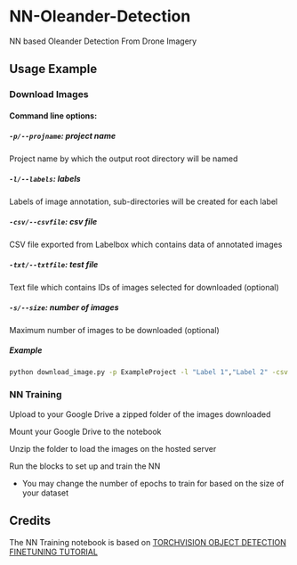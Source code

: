 # NN-Oleander-Detection
NN based Oleander Detection From Drone Imagery
## Usage Example
### Download Images
#### Command line options:
##### `-p/--projname`: project name
Project name by which the output root directory will be named
##### `-l/--labels`: labels
Labels of image annotation, sub-directories will be created for each label
##### `-csv/--csvfile`: csv file
CSV file exported from Labelbox which contains data of annotated images
##### `-txt/--txtfile`: test file
Text file which contains IDs of images selected for downloaded (optional)
##### `-s/--size`: number of images
Maximum number of images to be downloaded (optional)
##### Example
```sh
python download_image.py -p ExampleProject -l "Label 1","Label 2" -csv Example.csv -txt Example.txt -s 1
```
### NN Training
Upload to your Google Drive a zipped folder of the images downloaded

Mount your Google Drive to the notebook

Unzip the folder to load the images on the hosted server

Run the blocks to set up and train the NN
  * You may change the number of epochs to train for based on the size of your dataset
## Credits
The NN Training notebook is based on [TORCHVISION OBJECT DETECTION FINETUNING TUTORIAL](https://pytorch.org/tutorials/intermediate/torchvision_tutorial.html)
